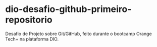 # dio-desafio-github-primeiro-repositorio
Desafio de Projeto sobre Git/GitHub, feito durante o bootcamp Orange Tech+ na plataforma DIO.
